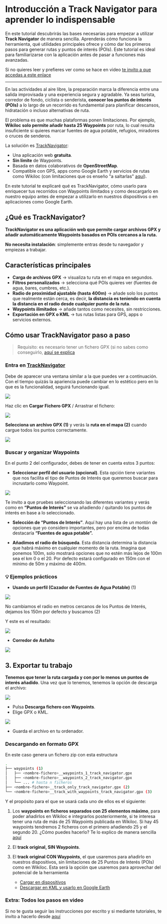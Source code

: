 # Introducción a Track Navigator para aprender lo indispensable

En este tutorial descubrirás las bases necesarias para empezar a utilizar **Track Navigator** de manera sencilla. Aprenderás cómo funciona la herramienta, qué utilidades principales ofrece y cómo dar los primeros pasos para generar rutas y puntos de interés (POIs). Este tutorial es ideal para familiarizarse con la aplicación antes de pasar a funciones más avanzadas.

Si no quieres leer y prefieres ver como se hace en video [te invito a que accedas a este enlace](/tutorials/basic-in-video)

---

En las actividades al aire libre, la preparación marca la diferencia entre una salida improvisada y una experiencia segura y agradable. Ya seas turista, corredor de fondo, ciclista o senderista, **conocer los puntos de interés (POIs)** a lo largo de un recorrido es fundamental para planificar descansos, hidratación o incluso alternativas de ruta.

El problema es que muchas plataformas ponen limitaciones. Por ejemplo, **Wikiloc solo permite añadir hasta 25 Waypoints** por ruta, lo cual resulta insuficiente si quieres marcar fuentes de agua potable, refugios, miradores o cruces de senderos.

La solución es [TrackNavigator](/app):

- Una aplicación web **gratuita**.
- **Sin límite** de Waypoints.
- Basada en datos colaborativos de **OpenStreetMap**.
- Compatible con GPS, apps como Google Earth y servicios de rutas como Wikiloc (con limitaciones que os enseño "a saltarlas" [aquí](/tutorials/wikiloc)).

En este tutorial te explicaré qué es TrackNavigator, cómo usarlo para enriquecer tus recorridos con Waypoints ilimitados y como descargarlo en nuestro equipo antes de empezar a utilizarlo en nuestros dispositivos o en aplicaciones como Google Earth.

## ¿Qué es TrackNavigator?

**TrackNavigator es una aplicación web que permite cargar archivos GPX y añadir automáticamente Waypoints basados en POIs cercanos a la ruta.**

**No necesita instalación**: simplemente entras desde tu navegador y empiezas a trabajar.

## Características principales

- **Carga de archivos GPX** → visualiza tu ruta en el mapa en segundos.
- **Filtros personalizados** → selecciona qué POIs quieres ver (fuentes de agua, bares, cumbres, etc.).
- **Radio de proximidad ajustable (hasta 400m)** → añade solo los puntos que realmente están cerca, es decir, **la distancia es teniendo en cuenta la distancia en el radio desde cualquier punto de la ruta**.
- **Waypoints ilimitados** → añade tantos como necesites, sin restricciones.
- **Exportación en GPX o KML** → tus rutas listas para GPS, apps o servicios externos.

## Cómo usar TrackNavigator paso a paso

> Requisito: es necesario tener un fichero GPX (si no sabes como conseguirlo, <a href="https://ayuda.wikiloc.com/article/519-descargar-bajar-ruta-rutas-wikiloc-web" target="_blank" rel="noopener">aquí se explica</a>

### Entra en [TrackNavigator](/app)

Debe de aparecer una ventana similar a la que puedes ver a continuación. Con el tiempo quizás la apariencia puede cambiar en lo estético pero en lo que es la funcionalidad, seguirá funcionando igual.

<img src="https://cdn-images-1.medium.com/max/3806/1*VOBp2j0T_UMhzvo6mcm3oQ.png" class="tutorial-img" />

Haz clic en **Cargar Fichero GPX** / Arrastrar el fichero:

<img src="https://cdn-images-1.medium.com/max/2000/1*efQlwGJ0R5ciaqJkTDicLw.png" class="tutorial-img" />

**Selecciona un archivo GPX (1)** y verás la **ruta en el mapa (2)** cuando cargue todos los puntos correctamente.

<img src="https://cdn-images-1.medium.com/max/3764/1*0yN9Sa-UtDYifNukfgwWNA.png" class="tutorial-img" />

### Buscar y organizar Waypoints

En el punto 2 del configurador, debes de tener en cuenta estos 3 puntos:

- **Seleccionar perfil del usuario (opcional)**. Esta opción tiene variantes que nos facilita el tipo de Puntos de Interés que queremos buscar para incrustarlo como Waypoint.

<img src="https://cdn-images-1.medium.com/max/2000/1*pVJeUs-F20kkQjCI4RUN4w.png" class="tutorial-img" />

Te invito a que pruebes seleccionando las diferentes variantes y verás como en **“Puntos de Interés”** se va añadiendo / quitando los puntos de interés en base a lo seleccionado.

- **Selección de “Puntos de Interés”**. Aquí hay una lista de un montón de opciones que yo considero importantes, pero por encima de todas destacaría **“Fuentes de agua potable”.**

- **Añadimos el radio de búsqueda**. Esta distancia determina la distancia que habrá máximo en cualquier momento de la ruta. Imagina que ponemos 100m, solo mostrará opciones que no estén más lejos de 100m sea el km 0 o el 20. Por defecto estará configurado en 150m con el mínimo de 50m y máximo de 400m.

### 💡 Ejemplos prácticos

- **Usando un perfil (Cazador de Fuentes de Agua Potable)** (1)

<img src="https://cdn-images-1.medium.com/max/2000/1*LGBN0Uo_F-brDsriFi4WKQ.png" class="tutorial-img" />

No cambiamos el radio en metros cercanos de los Puntos de Interés, dejamos los 150m por defecto y buscamos (2)

Y este es el resultado:

<img src="https://cdn-images-1.medium.com/max/3698/1*XaE466pRd0-zptQmCOE5_w.png" class="tutorial-img" />

- **Corredor de Asfalto**

<img src="https://cdn-images-1.medium.com/max/3738/1*jT9hH-wHPygi4r-NxFs-qg.png" class="tutorial-img" />

## 3. Exportar tu trabajo

**Tenemos que tener la ruta cargada y con por lo menos un puntos de interés añadido**. Una vez que lo tenemos, tenemos la opción de descarga el archivo:

<img src="https://cdn-images-1.medium.com/max/2000/1*rbXyzxkTcSXdoOkPjOGuPw.png" class="tutorial-img" />

- Pulsa **Descarga fichero con Waypoints**.
- Elige GPX o KML.

<img src="https://cdn-images-1.medium.com/max/2000/1*jYj9Q6j-uRd5-Ho-HjuqyA.png" class="tutorial-img" />

- Guarda el archivo en tu ordenador.

### Descargando en formato GPX

En este caso genera un fichero zip con esta estructura

```bash
.
├── waypoints (1)
│   ├── <nombre-fichero>__waypoints_1_track_navigator.gpx
│   ├── <nombre-fichero>__waypoints_2_track_navigator.gpx
│   └── ... # hasta n ficheros
├── <nombre-fichero>__track_only_track_navigator.gpx (2)
└── <nombre-fichero>__track_with_waypoints_track_navigator.gpx (3)
```

Y el propósito para el que se usará cada uno de ellos es el siguiente:

1. Los **waypoints en ficheros separados con 25 elementos máximo**, para poder añadirlos en Wikiloc e integrarlos posteriormente, si te interesa tener una ruta de más de 25 Waypoints publicada en Wikiloc. Si hay 45 waypoints tendremos 2 ficheros con el primero añadiendo 25 y el segundo 20. ¿Cómo puedes hacerlo? Te lo explico de manera sencilla [aquí](/tutorials/wikiloc)

2. El **track original, SIN Waypoints**.

3. El **track original CON Waypoints**, el que usaremos para añadirlo en nuestros dispositivos, sin limitaciones de 25 Puntos de Interés (POIs) como en Wikiloc. Esta será la opción que usaremos para aprovechar del potencial de la herramienta
    * [Cargar en dispositivos](/tutorials/devices)
    * [Descargar en KML y usarlo en Google Earth](/tutorials/kml)

### Extra: Todos los pasos en video

Si no te gusta seguir las instrucciones por escrito y si mediante tutoriales, te invito a hacerlo desde [aquí](/tutorials/basic-in-video)
